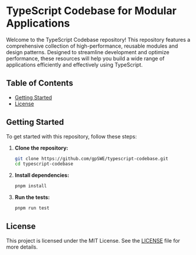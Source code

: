 
# TypeScript Codebase for Modular Applications

Welcome to the TypeScript Codebase repository! This repository features a comprehensive collection of high-performance, reusable modules and design patterns. Designed to streamline development and optimize performance, these resources will help you build a wide range of applications efficiently and effectively using TypeScript.

## Table of Contents

- [Getting Started](#getting-started)
- [License](#license)

## Getting Started

To get started with this repository, follow these steps:

1. **Clone the repository:**
   ```sh
   git clone https://github.com/gpSWE/typescript-codebase.git
   cd typescript-codebase
2. **Install dependencies:**
   ```sh
   pnpm install
3. **Run the tests:**
    ```sh
   pnpm run test
## License

This project is licensed under the MIT License. See the [LICENSE](LICENSE) file for more details.
